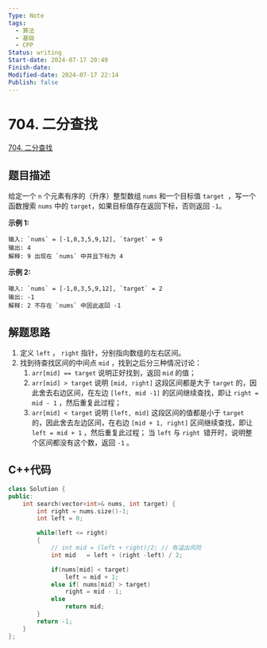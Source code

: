 ```yaml
---
Type: Note
tags: 
  - 算法
  - 基础
  - CPP
Status: writing
Start-date: 2024-07-17 20:49
Finish-date: 
Modified-date: 2024-07-17 22:14
Publish: false
---
```


# 704. 二分查找
[704. 二分查找](https://leetcode.cn/problems/binary-search/)

## 题目描述
给定一个 `n` 个元素有序的（升序）整型数组 `nums` 和一个目标值 `target`  ，写一个函数搜索 `nums` 中的 `target`，如果目标值存在返回下标，否则返回 `-1`。

  
**示例 1:**
```
输入: `nums` = [-1,0,3,5,9,12], `target` = 9
输出: 4
解释: 9 出现在 `nums` 中并且下标为 4
```

**示例 2:**
```
输入: `nums` = [-1,0,3,5,9,12], `target` = 2
输出: -1
解释: 2 不存在 `nums` 中因此返回 -1
```

## 解题思路
1. 定义 `left` ， `right` 指针，分别指向数组的左右区间。
2. 找到待查找区间的中间点 `mid` ，找到之后分三种情况讨论：
	1) `arr[mid] == target` 说明正好找到，返回 `mid` 的值；
	2) `arr[mid] > target` 说明 `[mid, right]` 这段区间都是大于 `target` 的，因此舍去右边区间，在左边 `[left, mid -1]` 的区间继续查找，即让 `right = mid - 1` ，然后重复此过程；
	3) `arr[mid] < target` 说明 `[left, mid]` 这段区间的值都是小于 `target` 的，因此舍去左边区间，在右边 `[mid + 1, right]` 区间继续查找，即让 `left = mid + 1` ，然后重复此过程；
当 `left` 与 `right `错开时，说明整个区间都没有这个数，返回 `-1` 。

## C++代码
```cpp
class Solution {
public:
    int search(vector<int>& nums, int target) {
        int right = nums.size()-1;
        int left = 0;

        while(left <= right)
        {
            // int mid = (left + right)/2; // 有溢出风险
            int mid   = left + (right -left) / 2;

            if(nums[mid] < target)
                left = mid + 1;
            else if( nums[mid] > target)
                right = mid - 1;
            else
                return mid;
        }
        return -1;
    }
};
```




